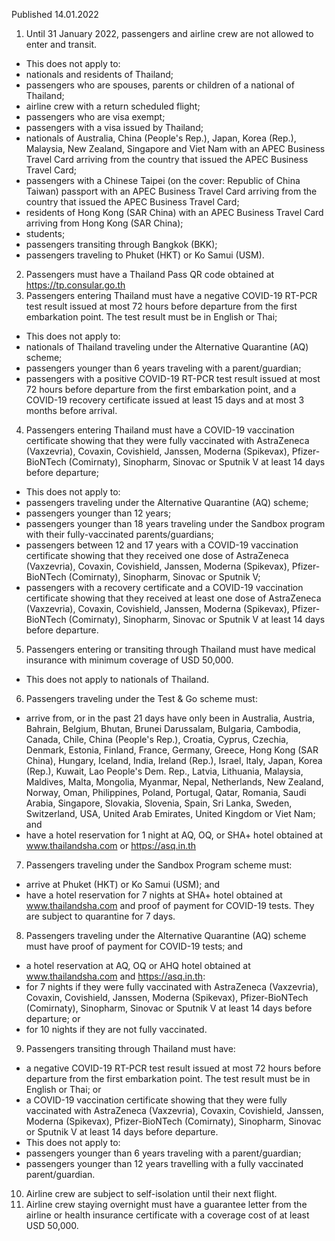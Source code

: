 Published 14.01.2022
1. Until 31 January 2022, passengers and airline crew are not allowed to enter and transit.
- This does not apply to:
- nationals and residents of Thailand;
- passengers who are spouses, parents or children of a national of Thailand;
- airline crew with a return scheduled flight;
- passengers who are visa exempt;
- passengers with a visa issued by Thailand;
- nationals of Australia, China (People's Rep.), Japan, Korea (Rep.), Malaysia, New Zealand, Singapore and Viet Nam with an APEC Business Travel Card arriving from the country that issued the APEC Business Travel Card;
- passengers with a Chinese Taipei (on the cover: Republic of China Taiwan) passport with an APEC Business Travel Card arriving from the country that issued the APEC Business Travel Card;
- residents of Hong Kong (SAR China) with an APEC Business Travel Card arriving from Hong Kong (SAR China);
- students;
- passengers transiting through Bangkok (BKK);
- passengers traveling to Phuket (HKT) or Ko Samui (USM).
2. Passengers must have a Thailand Pass QR code obtained at <a href="https://tp.consular.go.th">https://tp.consular.go.th</a>
3. Passengers entering Thailand must have a negative COVID-19 RT-PCR test result issued at most 72 hours before departure from the first embarkation point. The test result must be in English or Thai;
- This does not apply to:
- nationals of Thailand traveling under the Alternative Quarantine (AQ) scheme;
- passengers younger than 6 years traveling with a parent/guardian;
- passengers with a positive COVID-19 RT-PCR test result issued at most 72 hours before departure from the first embarkation point, and a COVID-19 recovery certificate issued at least 15 days and at most 3 months before arrival.
4. Passengers entering Thailand must have a COVID-19 vaccination certificate showing that they were fully vaccinated with AstraZeneca (Vaxzevria), Covaxin, Covishield, Janssen, Moderna (Spikevax), Pfizer-BioNTech (Comirnaty), Sinopharm, Sinovac or Sputnik V at least 14 days before departure;
- This does not apply to:
- passengers traveling under the Alternative Quarantine (AQ) scheme;
- passengers younger than 12 years;
- passengers younger than 18 years traveling under the Sandbox program with their fully-vaccinated parents/guardians;
- passengers between 12 and 17 years with a COVID-19 vaccination certificate showing that they received one dose of AstraZeneca (Vaxzevria), Covaxin, Covishield, Janssen, Moderna (Spikevax), Pfizer-BioNTech (Comirnaty), Sinopharm, Sinovac or Sputnik V;
- passengers with a recovery certificate and a COVID-19 vaccination certificate showing that they received at least one dose of AstraZeneca (Vaxzevria), Covaxin, Covishield, Janssen, Moderna (Spikevax), Pfizer-BioNTech (Comirnaty), Sinopharm, Sinovac or Sputnik V at least 14 days before departure.
5. Passengers entering or transiting through Thailand must have medical insurance with minimum coverage of USD 50,000.
- This does not apply to nationals of Thailand.
6. Passengers traveling under the Test & Go scheme must:
- arrive from, or in the past 21 days have only been in Australia, Austria, Bahrain, Belgium, Bhutan, Brunei Darussalam, Bulgaria, Cambodia, Canada, Chile, China (People's Rep.), Croatia, Cyprus, Czechia, Denmark, Estonia, Finland, France, Germany, Greece, Hong Kong (SAR China), Hungary, Iceland, India, Ireland (Rep.), Israel, Italy, Japan, Korea (Rep.), Kuwait, Lao People's Dem. Rep., Latvia, Lithuania, Malaysia, Maldives, Malta, Mongolia, Myanmar, Nepal, Netherlands, New Zealand, Norway, Oman, Philippines, Poland, Portugal, Qatar, Romania, Saudi Arabia, Singapore, Slovakia, Slovenia, Spain, Sri Lanka, Sweden, Switzerland, USA, United Arab Emirates, United Kingdom or Viet Nam; and
- have a hotel reservation for 1 night at AQ, OQ, or SHA+ hotel obtained at <a href="http://www.thailandsha.com">www.thailandsha.com</a> or <a href="https://asq.in.th">https://asq.in.th</a>
7. Passengers traveling under the Sandbox Program scheme must:
- arrive at Phuket (HKT) or Ko Samui (USM); and
- have a hotel reservation for 7 nights at SHA+ hotel obtained at <a href="http://www.thailandsha.com">www.thailandsha.com</a> and proof of payment for COVID-19 tests. They are subject to quarantine for 7 days.
8. Passengers traveling under the Alternative Quarantine (AQ) scheme must have proof of payment for COVID-19 tests; and
- a hotel reservation at AQ, OQ or AHQ hotel obtained at <a href="http://www.thailandsha.com">www.thailandsha.com</a> and <a href="https://asq.in.th">https://asq.in.th</a>:
- for 7 nights if they were fully vaccinated with AstraZeneca (Vaxzevria), Covaxin, Covishield, Janssen, Moderna (Spikevax), Pfizer-BioNTech (Comirnaty), Sinopharm, Sinovac or Sputnik V at least 14 days before departure; or
- for 10 nights if they are not fully vaccinated.
9. Passengers transiting through Thailand must have:
- a negative COVID-19 RT-PCR test result issued at most 72 hours before departure from the first embarkation point. The test result must be in English or Thai; or
- a COVID-19 vaccination certificate showing that they were fully vaccinated with AstraZeneca (Vaxzevria), Covaxin, Covishield, Janssen, Moderna (Spikevax), Pfizer-BioNTech (Comirnaty), Sinopharm, Sinovac or Sputnik V at least 14 days before departure.
- This does not apply to:
- passengers younger than 6 years traveling with a parent/guardian;
- passengers younger than 12 years travelling with a fully vaccinated parent/guardian.
10. Airline crew are subject to self-isolation until their next flight.
11. Airline crew staying overnight must have a guarantee letter from the airline or health insurance certificate with a coverage cost of at least USD 50,000.